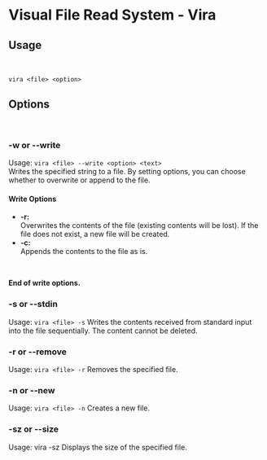 # Visual File Read System - Vira

## Usage
<br>

`vira <file> <option>`

## Options
<br>

### -w or --write
Usage: `vira <file> --write <option> <text>`
<br>
Writes the specified string to a file. By setting options, you can choose whether to overwrite or append to the file.
<br>

#### Write Options
- **-r:**  
  Overwrites the contents of the file (existing contents will be lost). If the file does not exist, a new file will be created.
- **-c:**  
  Appends the contents to the file as is.
<br>

**End of write options.**
<br>

### -s or --stdin
  Usage: `vira <file> -s`
Writes the contents received from standard input into the file sequentially. The content cannot be deleted.
<br>

### -r or --remove
Usage: `vira <file> -r`
Removes the specified file.
<br>

### -n or --new
Usage: `vira <file> -n`
Creates a new file.
<br>
### -sz or --size
Usage: vira <file> -sz
Displays the size of the specified file.
